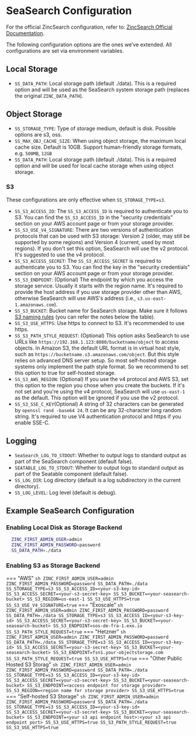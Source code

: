 # SeaSearch Configuration
For the official ZincSearch configuration, refer to: [ZincSearch Official Documentation](https://zincsearch-docs.zinc.dev/environment-variables/).

The following configuration options are the ones we’ve extended. All configurations are set via environment variables.

## Local Storage
- `SS_DATA_PATH`: Local storage path (default ./data). This is a required option and will be used as the SeaSearch system storage path (replaces the original `ZINC_DATA_PATH`).
  
## Object Storage
- `SS_STORAGE_TYPE`: Type of storage medium, default is disk. Possible options are s3, oss.
- `SS_MAX_OBJ_CACHE_SIZE`: When using object storage, the maximum local cache size. Default is 10GB. Support human-friendly storage formats, e.g. `500MB`, `12GB`
- `SS_DATA_PATH`: Local storage path (default ./data). This is a required option and will be used for local cache storage when using object storage.

### S3
These configurations are only effective when `SS_STORAGE_TYPE=s3`.

- `SS_S3_ACCESS_ID`: The `SS_S3_ACCESS_ID` is required to authenticate you to S3. You can find the `SS_S3_ACCESS_ID` in the "security credentials" section on your AWS account page or from your storage provider.
- `SS_S3_USE_V4_SIGNATURE`: There are two versions of authentication protocols that can be used with S3 storage: Version 2 (older, may still be supported by some regions) and Version 4 (current, used by most regions). If you don't set this option, SeaSearch will use the v2 protocol. It's suggested to use the v4 protocol.
- `SS_S3_ACCESS_SECRET`: The `SS_S3_ACCESS_SECRET` is required to authenticate you to S3. You can find the key in the "security credentials" section on your AWS account page or from your storage provider.
- `SS_S3_ENDPOINT`: (Optional) The endpoint by which you access the storage service. Usually it starts with the region name. It's required to provide the host address if you use storage provider other than AWS, otherwise SeaSearch will use AWS's address (i.e., `s3.us-east-1.amazonaws.com`).
- `SS_S3_BUCKET`: Bucket name for SeaSearch storage. Make sure it follows [S3 naming rules](https://docs.aws.amazon.com/AmazonS3/latest/userguide/BucketRestrictions.html#bucketnamingrules) (you can refer the notes below the table).
- `SS_S3_USE_HTTPS`: Use https to connect to S3. It's recommended to use https.
- `SS_S3_PATH_STYLE_REQUEST`: (Optional) This option asks SeaSearch to use URLs like `https://192.168.1.123:8080/bucketname/object` to access objects. In Amazon S3, the default URL format is in virtual host style, such as `https://bucketname.s3.amazonaws.com/object`. But this style relies on advanced DNS server setup. So most self-hosted storage systems only implement the path style format. So we recommend to set this option to true for self-hosted storage.
- `SS_S3_AWS_REGION`: (Optional) If you use the v4 protocol and AWS S3, set this option to the region you chose when you create the buckets. If it's not set and you're using the v4 protocol, SeaSearch will use `us-east-1` as the default. This option will be ignored if you use the v2 protocol.
- `SS_S3_SSE_C_KEY`(Optional) A string of 32 characters can be generated by `openssl rand -base64 24`. It can be any 32-character long random string. It's required to use V4 authentication protocol and https if you enable SSE-C.

## Logging
- `SeaSearch_LOG_TO_STDOUT`: Whether to output logs to standard output as part of the SeaSearch component (default false).
- `SEATABLE_LOG_TO_STDOUT`: Whether to output logs to standard output as part of the Seatable component (default false).
- `SS_LOG_DIR`: Log directory (default is a log subdirectory in the current directory).
- `SS_LOG_LEVEL`: Log level (default is debug).

## Example SeaSearch Configuration
### Enabling Local Disk as Storage Backend
``` sh
  ZINC_FIRST_ADMIN_USER=admin
  ZINC_FIRST_ADMIN_PASSWORD=password
  SS_DATA_PATH=./data
```

### Enabling S3 as Storage Backend
=== "AWS"
    ``` sh
    ZINC_FIRST_ADMIN_USER=admin
    ZINC_FIRST_ADMIN_PASSWORD=password
    SS_DATA_PATH=./data
    SS_STORAGE_TYPE=s3
    SS_S3_ACCESS_ID=<your-s3-key-id>
    SS_S3_ACCESS_SECRET=<your-s3-secret-key>
    SS_S3_BUCKET=<your-seasearch-bucket>
    SS_S3_REGION=us-east-1
    SS_S3_USE_HTTPS=true
    SS_S3_USE_V4_SIGNATURE=true
    ```
=== "Exoscale"
    ``` sh
    ZINC_FIRST_ADMIN_USER=admin
    ZINC_FIRST_ADMIN_PASSWORD=password
    SS_DATA_PATH=./data
    SS_STORAGE_TYPE=s3
    SS_S3_ACCESS_ID=<your-s3-key-id>
    SS_S3_ACCESS_SECRET=<your-s3-secret-key>
    SS_S3_BUCKET=<your-seasearch-bucket>
    SS_S3_ENDPOINT=sos-de-fra-1.exo.io
    SS_S3_PATH_STYLE_REQUEST=true
    ```
=== "Hetzner"
    ``` sh
    ZINC_FIRST_ADMIN_USER=admin
    ZINC_FIRST_ADMIN_PASSWORD=password
    SS_DATA_PATH=./data
    SS_STORAGE_TYPE=s3
    SS_S3_ACCESS_ID=<your-s3-key-id>
    SS_S3_ACCESS_SECRET=<your-s3-secret-key>
    SS_S3_BUCKET=<your-seasearch-bucket>
    SS_S3_ENDPOINT=fsn1.your-objectstorage.com
    SS_S3_PATH_STYLE_REQUEST=true
    SS_S3_USE_HTTPS=true
    ```
=== "Other Public Hosted S3 Storag"
    ```sh
    ZINC_FIRST_ADMIN_USER=admin
    ZINC_FIRST_ADMIN_PASSWORD=password
    SS_DATA_PATH=./data
    SS_STORAGE_TYPE=s3
    SS_S3_ACCESS_ID=<your-s3-key-id>
    SS_S3_ACCESS_SECRET=<your-s3-secret-key>
    SS_S3_BUCKET=<your-seasearch-bucket>
    SS_S3_ENDPOINT=<access endpoint for storage provider>
    SS_S3_REGION=<region name for storage provider>
    SS_S3_USE_HTTPS=true
    ```
=== "Self-hosted S3 Storage"
    ```sh
    ZINC_FIRST_ADMIN_USER=admin
    ZINC_FIRST_ADMIN_PASSWORD=password
    SS_DATA_PATH=./data
    SS_STORAGE_TYPE=s3
    SS_S3_ACCESS_ID=<your-s3-key-id>
    SS_S3_ACCESS_SECRET=<your-s3-secret-key>
    SS_S3_BUCKET=<your-seasearch-bucket>
    SS_S3_ENDPOINT=<your s3 api endpoint host>:<your s3 api endpoint port>
    SS_S3_USE_HTTPS=true
    SS_S3_PATH_STYLE_REQUEST=true
    SS_S3_USE_HTTPS=true
    ```
